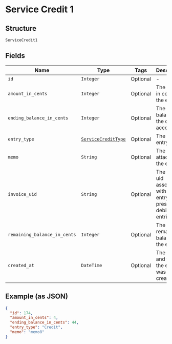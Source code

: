 
# Service Credit 1

## Structure

`ServiceCredit1`

## Fields

| Name | Type | Tags | Description |
|  --- | --- | --- | --- |
| `id` | `Integer` | Optional | - |
| `amount_in_cents` | `Integer` | Optional | The amount in cents of the entry |
| `ending_balance_in_cents` | `Integer` | Optional | The new balance for the credit account |
| `entry_type` | [`ServiceCreditType`](../../doc/models/service-credit-type.md) | Optional | The type of entry |
| `memo` | `String` | Optional | The memo attached to the entry |
| `invoice_uid` | `String` | Optional | The invoice uid associated with the entry. Only present for debit entries |
| `remaining_balance_in_cents` | `Integer` | Optional | The remaining balance for the entry |
| `created_at` | `DateTime` | Optional | The date and time the entry was created |

## Example (as JSON)

```json
{
  "id": 174,
  "amount_in_cents": 4,
  "ending_balance_in_cents": 44,
  "entry_type": "Credit",
  "memo": "memo8"
}
```

